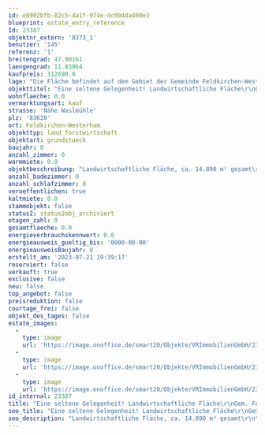 ```yaml
---
id: e8902bfb-82c5-4a1f-974e-dc004da490e3
blueprint: estate_entry_reference
Id: 23387
objektnr_extern: '8373_1'
benutzer: '145'
referenz: '1'
breitengrad: 47.90161
laengengrad: 11.83964
kaufpreis: 312690.0
lage: "Die Fläche befindet auf dem Gebiet der Gemeinde Feldkirchen-Westerham\r\n(gelegen zwischen Walpersdorf und Thal, nahe der Gemeindegrenze zu Baiern)."
objekttitel: "Eine seltene Gelegenheit! Landwirtschaftliche Fläche\r\nGem. Feldkirchen-Weh."
wohnflaeche: 0.0
vermarktungsart: kauf
strasse: 'Nähe Waslmühle'
plz: '83620'
ort: Feldkirchen-Westerham
objekttyp: land_forstwirtschaft
objektart: grundstueck
baujahr: 0
anzahl_zimmer: 0
warmmiete: 0.0
objektbeschreibung: "Landwirtschaftliche Fläche, ca. 14.890 m² gesamt\r\n\r\n- 1 Flurstück á 4.260 m² \r\n   bestehend aus \r\n   2.138 m² Wald \r\n   und 2.122 m² Grünland; Grünland/Grünlandzahl 32/28. \r\n\r\n- 1 Flurstück á 10.630 m² \r\n   bestehend aus \r\n   756  m² Wald + 218 m² Gehölz + 53 m² gemischte Nutzung + 22 m² Weg\r\n   und 9.251 m² Grünland; Grünland/Grünlandzahl 32/28. \r\n\r\nDie beiden Flächen liegen nebeneinander und sind über Feldwege erreichbar\r\nund anzufahren.\r\n\r\nEs handelt sich um eine einfache Bodenqualität für die Region.\r\n\r\nDie Flächen können zur eigenen Nutzung ab 01.01.2024 \r\nübernommen oder neu verpachtet werden.\r\n\r\nDie Fläche eignet sich ideal für Landwirte zur eigenen Nutzung,\r\nzur Reinvestition oder für Interessenten, welche anderweitig eine\r\nlandwirtschaftliche Fläche tauschen wollen oder für den\r\nökologischen Ausgleich suchen."
anzahl_badezimmer: 0
anzahl_schlafzimmer: 0
veroeffentlichen: true
kaltmiete: 0.0
stammobjekt: false
status2: status2obj_archiviert
etagen_zahl: 0
gesamtflaeche: 0.0
energieverbrauchskennwert: 0.0
energieausweis_gueltig_bis: '0000-00-00'
energieausweisBaujahr: 0
erstellt_am: '2023-07-21 19:39:17'
reserviert: false
verkauft: true
exclusive: false
neu: false
top_angebot: false
preisreduktion: false
courtage_frei: false
objekt_des_tages: false
estate_images:
  -
    type: image
    url: 'https://image.onoffice.de/smart20/Objekte/VRImmobilienGmbH/23387/_466829.jpg'
  -
    type: image
    url: 'https://image.onoffice.de/smart20/Objekte/VRImmobilienGmbH/23387/_466831.jpg'
  -
    type: image
    url: 'https://image.onoffice.de/smart20/Objekte/VRImmobilienGmbH/23387/_466855.jpg'
id_internal: 23387
title: "Eine seltene Gelegenheit! Landwirtschaftliche Fläche\r\nGem. Feldkirchen-Weh."
seo_title: "Eine seltene Gelegenheit! Landwirtschaftliche Fläche\r\nGem. Feldkirchen-Weh."
seo_description: "Landwirtschaftliche Fläche, ca. 14.890 m² gesamt\r\n\r\n- 1 Flurstück á 4.260 m² \r\n   bestehend aus \r\n   2.138 m² Wald \r\n   und 2.122 m² Grünland; Grünland"
---
```

